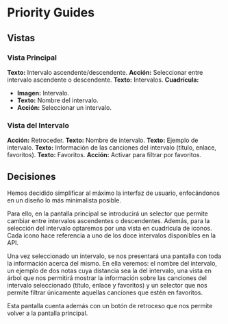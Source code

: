 # Priority Guides

## Vistas
### Vista Principal
**Texto:** Intervalo ascendente/descendente.
**Acción:** Seleccionar entre intervalo ascendente o descendente.
**Texto:** Intervalos.
**Cuadrícula:**
- **Imagen:** Intervalo.
- **Texto:** Nombre del intervalo.
- **Acción:** Seleccionar un intervalo.

### Vista del Intervalo
**Acción:** Retroceder.
**Texto:** Nombre de intervalo.
**Texto:** Ejemplo de intervalo.
**Texto:** Información de las canciones del intervalo (título, enlace, favoritos).
**Texto:** Favoritos.
**Acción:** Activar para filtrar por favoritos.
## Decisiones
Hemos decidido simplificar al máximo la interfaz de usuario, enfocándonos en un diseño lo más minimalista posible. 

Para ello, en la pantalla principal se introducirá un selector que permite cambiar entre intervalos ascendentes o descendentes. Además, para la selección del intervalo optaremos por una vista en cuadrícula de iconos. Cada icono hace referencia a uno de los doce intervalos disponibles en la API. 

Una vez seleccionado un intervalo, se nos presentará una pantalla con toda la información acerca del mismo. En ella veremos: el nombre del intervalo, un ejemplo de dos notas cuya distancia sea la del intervalo, una vista en árbol que nos permitirá mostrar la información sobre las canciones del intervalo seleccionado (título, enlace y favoritos) y un selector que nos permite filtrar únicamente aquellas canciones que estén en favoritos. 

Esta pantalla cuenta además con un botón de retroceso que nos permite volver a la pantalla principal.
